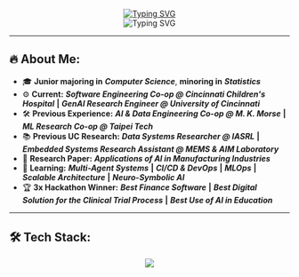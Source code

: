 <p align="center">
  <a href="https://github.com/ShivamKGate">
    <img src="https://readme-typing-svg.demolab.com?font=Fira+Code&weight=800&size=30&duration=3000&pause=1000&color=7F27FF&center=true&vCenter=true&repeat=false&width=520&lines=Shivam+Kharangate" alt="Typing SVG" />
  </a>
  <br>
  <img src="https://readme-typing-svg.demolab.com?font=Fira+Code&pause=1000&center=true&color=7F27FF&repeat=true&width=700&height=45&vCenter=true&size=22&lines=Software+Engineer+%7C+GenAI+Researcher+%7C+ML+Enthusiast;Architecting+Multi-Agent+LLM+Systems.;Graphs+%2B+Logic+%2B+LLMs+%3D+%F0%9F%A4%96%E2%9C%A8;Transforming+Data+Into+Decisions.;Learning+Relentlessly%2C+Iterating+Boldly.;secret%3A+if+you+see+this%2C+you're+the+goat!" alt="Typing SVG" />
</p>

---

## 🔥 About Me: 

- 🎓 **Junior majoring in** ***Computer Science***, **minoring in** ***Statistics***
- ⚙️ **Current:** ***Software Engineering Co-op @ Cincinnati Children's Hospital*** **|** ***GenAI Research Engineer @ University of Cincinnati***
- 🛠️ **Previous Experience:** ***AI & Data Engineering Co-op @ M. K. Morse*** **|** ***ML Research Co-op @ Taipei Tech***
- 📚 **Previous UC Research:** ***Data Systems Researcher @ IASRL*** **|** ***Embedded Systems Research Assistant @ MEMS & AIM Laboratory***
- 📝 **Research Paper:** ***Applications of AI in Manufacturing Industries***
- 🧠 **Learning:** ***Multi-Agent Systems*** **|** ***CI/CD & DevOps*** **|** ***MLOps*** **|** ***Scalable Architecture*** **|** ***Neuro-Symbolic AI***
- 🏆 **3x Hackathon Winner:** ***Best Finance Software*** **|** ***Best Digital Solution for the Clinical Trial Process*** **|** ***Best Use of AI in Education***

---
## 🛠️ Tech Stack:

<div align="center">
<img src="https://github.com/user-attachments/assets/87780a42-f80d-4711-b9d8-16fca41c8563"/>
</div>

